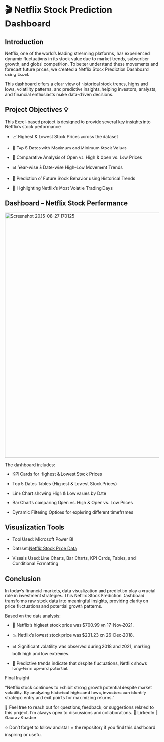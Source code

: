 # 🎬 Netflix Stock Prediction Dashboard

## Introduction

Netflix, one of the world’s leading streaming platforms, has experienced dynamic fluctuations in its stock value due to market trends, subscriber growth, and global competition. To better understand these movements and forecast future prices, we created a Netflix Stock Prediction Dashboard using Excel.

This dashboard offers a clear view of historical stock trends, highs and lows, volatility patterns, and predictive insights, helping investors, analysts, and financial enthusiasts make data-driven decisions.

## Project Objectives 💡

This Excel-based project is designed to provide several key insights into Netflix’s stock performance:

- 📈 Highest & Lowest Stock Prices across the dataset

- 📅 Top 5 Dates with Maximum and Minimum Stock Values

- 🔎 Comparative Analysis of Open vs. High & Open vs. Low Prices

- 📊 Year-wise & Date-wise High–Low Movement Trends

- 🔮 Prediction of Future Stock Behavior using Historical Trends

- 📌 Highlighting Netflix’s Most Volatile Trading Days

## Dashboard – Netflix Stock Performance
<img width="1430" height="800" alt="Screenshot 2025-08-27 170125" src="https://github.com/user-attachments/assets/d69dd2c3-a677-4cb3-acf9-f6e4f6706758" />

The dashboard includes:

- KPI Cards for Highest & Lowest Stock Prices

- Top 5 Dates Tables (Highest & Lowest Stock Prices)

- Line Chart showing High & Low values by Date

- Bar Charts comparing Open vs. High & Open vs. Low Prices

- Dynamic Filtering Options for exploring different timeframes

## Visualization Tools

- Tool Used: Microsoft Power BI

- Dataset:[Netflix Stock Price Data](https://www.kaggle.com/datasets/jainilcoder/netflix-stock-price-prediction)

- Visuals Used: Line Charts, Bar Charts, KPI Cards, Tables, and Conditional Formatting

## Conclusion

In today’s financial markets, data visualization and prediction play a crucial role in investment strategies. This Netflix Stock Prediction Dashboard transforms raw stock data into meaningful insights, providing clarity on price fluctuations and potential growth patterns.

Based on the data analysis:

- 🎯 Netflix’s highest stock price was $700.99 on 17-Nov-2021.

- 📉 Netflix’s lowest stock price was $231.23 on 26-Dec-2018.

- 📊 Significant volatility was observed during 2018 and 2021, marking both high and low extremes.

- 🔮 Predictive trends indicate that despite fluctuations, Netflix shows long-term upward potential.

Final Insight

“Netflix stock continues to exhibit strong growth potential despite market volatility. By analyzing historical highs and lows, investors can identify strategic entry and exit points for maximizing returns.”

💬 Feel free to reach out for questions, feedback, or suggestions related to this project. I’m always open to discussions and collaborations.
📍 LinkedIn | Gaurav Khadse

⭐ Don’t forget to follow and star ⭐ the repository if you find this dashboard inspiring or useful.
